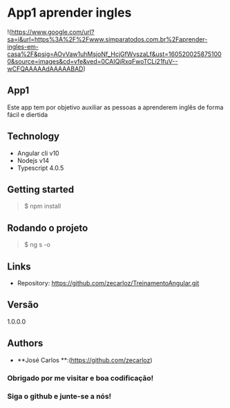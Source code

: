 # App1 aprender ingles

!(https://www.google.com/url?sa=i&url=https%3A%2F%2Fwww.simparatodos.com.br%2Faprender-ingles-em-casa%2F&psig=AOvVaw1uhMsjoNf_HcjGfWvszaLf&ust=1605200258751000&source=images&cd=vfe&ved=0CAIQjRxqFwoTCLi21fuV--wCFQAAAAAdAAAAABAD)
## App1 
Este app tem por objetivo auxiliar as pessoas a aprenderem inglês de forma fácil e diertida
## Technology
* Angular cli v10
* Nodejs v14
* Typescript 4.0.5

## Getting started
> $ npm install

## Rodando o projeto
> $ ng s -o

## Links
- Repository: https://github.com/zecarloz/TreinamentoAngular.git

## Versão
1.0.0.0
## Authors
* **José Carlos **:(https://github.com/zecarloz)
### Obrigado por me visitar e boa codificação!
### Siga o github e junte-se a nós!
   
